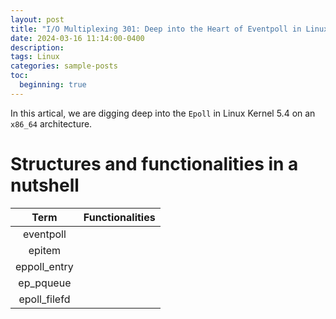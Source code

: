 ```yaml
---
layout: post
title: "I/O Multiplexing 301: Deep into the Heart of Eventpoll in Linux"
date: 2024-03-16 11:14:00-0400
description:
tags: Linux
categories: sample-posts
toc:
  beginning: true
---
```


In this artical, we are digging deep into the `Epoll` in Linux Kernel 5.4 on an `x86_64` architecture.

# Structures and functionalities in a nutshell

|     Term     | Functionalities |
| :----------: | :-------------: |
|  eventpoll   |                 |
|    epitem    |                 |
| eppoll_entry |                 |
|  ep_pqueue   |                 |
| epoll_filefd |                 |
